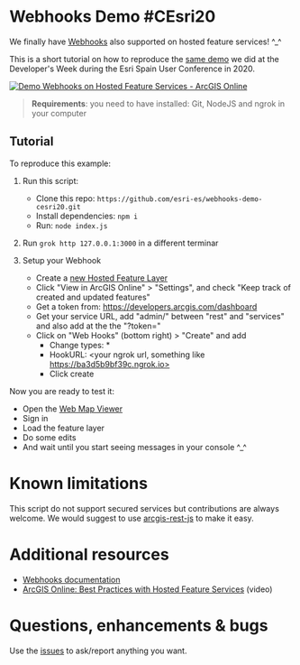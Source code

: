 # Webhooks Demo #CEsri20

We finally have [Webhooks](https://developers.arcgis.com/rest/users-groups-and-items/create-webhooks.htm) also supported on hosted feature services! ^_^

This is a short tutorial on how to reproduce the [same demo](https://studio.youtube.com/channel/UCtOKtU_kXqz5ZlJ_-OJc_dw/videos/upload?d=ud&filter=%5B%5D&sort=%7B%22columnType%22%3A%22date%22%2C%22sortOrder%22%3A%22DESCENDING%22%7D) we did at the Developer's Week during the Esri Spain User Conference in 2020.

[![Demo Webhooks on Hosted Feature Services - ArcGIS Online](https://user-images.githubusercontent.com/826965/95022980-b35e2380-067a-11eb-9999-c69a3d13bc7c.gif)
](https://youtu.be/P83UPqVIOAw)

> **Requirements**:  you need to have installed: Git, NodeJS and ngrok in your computer

##  Tutorial

To reproduce this example:

1. Run this script:
	* Clone this repo: `https://github.com/esri-es/webhooks-demo-cesri20.git`
	* Install dependencies: `npm i`
	* Run: `node index.js`

2. Run `grok http 127.0.0.1:3000` in a different terminar

3. Setup your Webhook
	* Create a [new Hosted Feature Layer](https://developers.arcgis.com/layers/new)
	* Click "View in ArcGIS Online" > "Settings", and check "Keep track of created and updated features"
	* Get a token from: https://developers.arcgis.com/dashboard
	* Get your service URL, add "admin/" between "rest" and "services" and also add at the the "?token=<YOUR TOKEN>"
	* Click on "Web Hooks" (bottom right) > "Create" and add
		* Change types: *
		* HookURL: <your ngrok url, something like https://ba3d5b9bf39c.ngrok.io>
		* Click create

Now you are ready to test it:

* Open the [Web Map Viewer](http://www.arcgis.com/apps/mapviewer/index.html)
* Sign in
* Load the feature layer
* Do some edits
* And wait until you start seeing messages in your console ^_^

# Known limitations

This script do not support secured services but contributions are always welcome. We would suggest to use [arcgis-rest-js](https://github.com/Esri/arcgis-rest-js) to make it easy.

# Additional resources

* [Webhooks documentation](https://developers.arcgis.com/rest/users-groups-and-items/create-webhooks.htm)
* [ArcGIS Online: Best Practices with Hosted Feature Services](https://www.youtube.com/watch?v=pp5GP2_xFeo&feature=youtu.be&t=4923) (video)

# Questions, enhancements & bugs

Use the [issues](https://github.com/esri-es/webhooks-demo-cesri20/issues) to ask/report anything you want.
